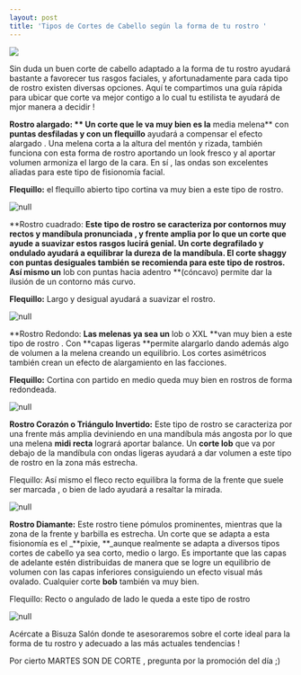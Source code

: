```yaml
---
layout: post
title: 'Tipos de Cortes de Cabello según la forma de tu rostro '
---
```

![](/img/uploads/cortesdecabello.jpg)



Sin duda un buen corte de cabello adaptado a la forma de tu rostro ayudará bastante a favorecer tus rasgos faciales, y afortunadamente para cada tipo de rostro existen diversas opciones. Aquí te compartimos una guía rápida para ubicar que corte va mejor contigo a lo cual tu estilista te ayudará de mjor manera a decidir ! 

**Rostro alargado: ** Un corte que le va muy bien es la** media melena** con **puntas desfiladas y con un flequillo** ayudará a compensar el efecto alargado . Una melena corta a la altura del mentón y rizada, también funciona con esta forma de rostro aportando un look fresco y al aportar volumen armoniza el largo de la cara. En sí , las ondas son excelentes aliadas para este tipo de fisionomía facial.

**Flequillo:** el flequillo abierto tipo cortina va muy bien a este tipo de rostro.

![null](/img/uploads/rostroalargado.jpg)

**Rostro cuadrado: **Este tipo de rostro se caracteriza por contornos muy rectos y mandíbula pronunciada , y frente amplia por lo que un corte que ayude a suavizar estos rasgos lucirá genial. Un **corte degrafilado y ondulado** ayudará a equilibrar la dureza de la mandíbula. El corte **shaggy con puntas desiguales** también se recomienda para este tipo de rostros. Así mismo un** lob con puntas hacia adentro **(cóncavo) permite dar la ilusión de un contorno más curvo.

**Flequillo:** Largo y desigual ayudará a suavizar el rostro. 

![null](/img/uploads/rostrocuadrado.jpg)

**Rostro Redondo: **Las melenas ya sea un** lob o XXL **van muy bien a este tipo de rostro . Con **capas ligeras **permite alargarlo dando además algo de volumen a la melena creando un equilibrio. Los cortes asimétricos también crean un efecto de alargamiento en las facciones.

**Flequillo:** Cortina con partido en medio queda muy bien en rostros de forma redondeada. 

![null](/img/uploads/rostroredondo.jpg)

**Rostro Corazón o Triángulo Invertido:** Este tipo de rostro se caracteriza por una frente más amplia deviniendo en una mandíbula más angosta por lo que una melena **midi recta** logrará aportar balance. Un **corte lob** que va por debajo de la mandíbula con ondas ligeras ayudará a dar volumen a este tipo de rostro en la zona más estrecha.

Flequillo: Así mismo el fleco recto equilibra la forma de la frente que suele ser marcada , o bien de lado ayudará a resaltar la mirada.

![null](/img/uploads/trianguloinvertido.jpg)

**Rostro Diamante:** Este rostro tiene pómulos prominentes, mientras que la zona de la frente y barbilla es estrecha. Un corte que se adapta a esta fisionomía es el _**pixie, **_aunque realmente se adapta a diversos tipos cortes de cabello ya sea corto, medio o largo. Es importante que las capas de adelante estén distribuidas de manera que se logre un equilibrio de volumen con las capas inferiores consiguiendo un efecto visual más ovalado. Cualquier corte **bob** también va muy bien.

Flequillo: Recto o angulado de lado le queda a este tipo de rostro

![null](/img/uploads/rostrodiamante.jpg)

Acércate a Bisuza Salón donde te asesoraremos sobre el corte ideal para la forma de tu rostro y adecuado a las más actuales tendencias ! 

Por cierto MARTES SON DE CORTE , pregunta por la promoción del día ;)
